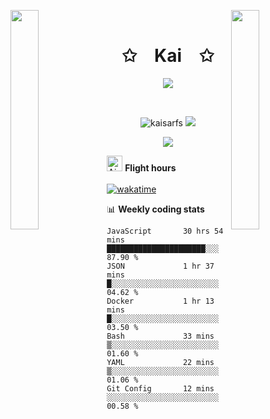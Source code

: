 <img align="left" src="https://user-images.githubusercontent.com/65187002/144930161-2f783401-8d27-4fdf-a2f7-cc0ba32f1f1f.gif" width="30%" style="display:inline;"><img align="right" src="https://user-images.githubusercontent.com/65187002/144930161-2f783401-8d27-4fdf-a2f7-cc0ba32f1f1f.gif" width="30%" style="display:inline;">
<br>
<p align="center">
    <h1 align="center">✩&emsp;Kai&emsp;✩</h1>
</p>
<p align="center">
    <img src="https://readme-typing-svg.herokuapp.com/?lines=Yoooooooooooooooo;Welcome+to+my+profile!;Have+a+look+around!&font=Fira%20Code&color=%23D62F79&center=true&width=280&height=50">
</p>
<br>
<p align="center">
    <img src="https://komarev.com/ghpvc/?username=kaisarfs&label=Profile%20views&color=2e2e2e&style=flat" alt="kaisarfs" />
    <a href="https://instagram.com/kaisarfs" target="_blank"> 
        <img src="https://img.shields.io/badge/Instagram-%23353a3b.svg?logo=Instagram&logoColor=white" />
    </a>
<p align="center">
    <img src="https://github-readme-streak-stats.herokuapp.com?user=KaisarFS&theme=black-ice&date_format=M%20j%5B%2C%20Y%5D">
</p>

<img src="https://raw.githubusercontent.com/Tarikul-Islam-Anik/Animated-Fluent-Emojis/master/Emojis/Travel%20and%20places/Airplane%20Departure.png" alt="Airplane Departure" width="25" height="25" /> **Flight hours**
<br>
<br>
[![wakatime](https://wakatime.com/badge/user/b847b213-1e14-4059-a6ff-19351e88114a.svg)](https://wakatime.com/@b847b213-1e14-4059-a6ff-19351e88114a)

📊 **Weekly coding stats**
<!--START_SECTION:waka-->

```text
JavaScript       30 hrs 54 mins  ██████████████████████░░░   87.90 %
JSON             1 hr 37 mins    █░░░░░░░░░░░░░░░░░░░░░░░░   04.62 %
Docker           1 hr 13 mins    █░░░░░░░░░░░░░░░░░░░░░░░░   03.50 %
Bash             33 mins         ▒░░░░░░░░░░░░░░░░░░░░░░░░   01.60 %
YAML             22 mins         ▒░░░░░░░░░░░░░░░░░░░░░░░░   01.06 %
Git Config       12 mins         ░░░░░░░░░░░░░░░░░░░░░░░░░   00.58 %
```

<!--END_SECTION:waka-->
